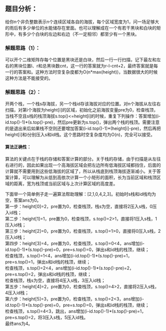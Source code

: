 ## 题目分析：
给你n个非负整数表示n个连续区域各自的海拔，每个区域宽度为1，问一场足够大的雨后有多少单位的水能储存在里面。也可以理解成在一个有若干黑块和白块的矩形中，有多少个白块的左边和右边（不一定相邻）都至少有一个黑块。

### 解题思路（1）：
可以开个二维矩阵存每个位置是黑块还是白块，然后一行一行扫描，记下最左和左右的黑块位置l、r和总黑块数cnt，这一行的答案就为r-l-cnt+2，最终答案就是每一行的答案和。这种方法时空复杂度都为O(n\*max(height))，当数据很大的时候这种方法是不能接受的。

### 解题思路（2）：
开两个栈，一个栈s存海拔，另一个栈id存该海拔对应的位置。对n个海拔从左往右扫描，对第i个海拔为height[i]的区域，初始化之前海拔变量pre为0，检查栈顶，当栈不空且s栈的栈顶海拔s.top()<=height[i]的时候，重复下列操作：答案增加(i-id.top()-1)\*(s.top()-pre)，然后pre更新为s.top()，弹出两个栈的栈顶。需要注意的是退出来后如果栈不空则还要增加答案(i-id.top()-1)\*(height[i]-pre)，然后再把height[i]和i分别压入s和id栈。这个思路时空复杂度均为O(n)，完全可以接受。

#### 算法正确性：
算法的关键点在于栈的存储和答案计算的部分。关于栈的存储，由于扫描是从左往右进行的，因此如果出现一个高海拔区域会把左边所有低海拔区域都挡住，后面的计算就不需要用到这些低海拔的区域了，所以从栈底到栈顶海拔逐渐减小。关于答案计算，可以理解为从低到高依次计算一个小矩形的面积，长为当前区域和栈顶区域的距离，宽为栈顶或当前区域与上次计算区域的高度差。

下面举一个简单例子走一遍算法帮助理解：[2,1,0,4,2,3]。初始时s栈和id栈均为空，答案ans为0。</br>
第一步：height[0]=2，pre置为0，检查栈顶，栈s为空，直接将2压入s栈，0压入id栈；</br>
第二步：height[1]=1，pre置为0，检查栈顶，s.top()=2>1，直接将1压入s栈，1压入id栈；</br>
第三步：height[2]=0，pre置为0，检查栈顶，s.top()=1>0，直接将0压入s栈，2压入id栈；</br>
第四步：height[3]=4，pre置为0，检查栈顶，s.top()=0<4，ans增加(i-id.top()-1)\*(s.top()-pre)=0，pre=s.top()=0，弹出s和id栈的栈顶，继续；</br>
检查栈顶，s.top()=1<4，ans增加(i-id.top()-1)\*(s.top()-pre)=1，pre=s.top()=1，弹出s和id栈的栈顶，继续；</br>
检查栈顶，s.top()=2<4，ans增加(i-id.top()-1)\*(s.top()-pre)=2，pre=s.top()=2，弹出s和id栈的栈顶，继续；</br>
检查栈顶，栈s为空，直接将4压入s栈，3压入id栈；</br>
第五步：height[4]=2，pre置为0，检查栈顶，s.top()=4>2，直接将2压入s栈，4压入id栈；</br>
第六步：height[5]=3，pre置为0，检查栈顶，s.top()=2<3，ans增加(i-id.top()-1)\*(s.top()-pre)=0，pre=s.top()=0，弹出s和id栈的栈顶，继续；</br>
检查栈顶，s.top()=4<3，跳出，ans增加(i-id.top()-1)\*(s.top()-pre)=1，pre=s.top()=2，将3压入s栈，5压入id栈。</br>
最终ans为4。
